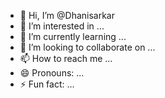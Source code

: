 - 👋 Hi, I’m @Dhanisarkar
- 👀 I’m interested in ...
- 🌱 I’m currently learning ...
- 💞️ I’m looking to collaborate on ...
- 📫 How to reach me ...
- 😄 Pronouns: ...
- ⚡ Fun fact: ...

<!---
Dhanisarkar/Dhanisarkar is a ✨ special ✨ repository because its `README.md` (this file) appears on your GitHub profile.
You can click the Preview link to take a look at your changes.
--->
